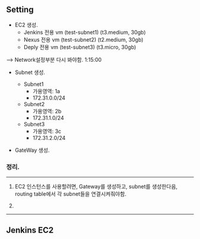 
## Setting 

- EC2 생성. 
    - Jenkins 전용 vm (test-subnet1) (t3.medium, 30gb)
    - Nexus 전용 vm (test-subnet2) (t2.medium, 30gb)
    - Deply 전용 vm (test-subnet3) (t3.micro, 30gb)

--> Network설정부분 다시 봐야함. 1:15:00

- Subnet 생성. 
    - Subnet1
        - 가용영역: 1a
        - 172.31.0.0/24
    - Subnet2
        - 가용영역: 2b
        - 172.31.1.0/24
    - Subnet3
        - 가용영역: 3c
        - 172.31.2.0/24

- GateWay 생성. 


### 정리. 

----
1. EC2 인스턴스를 사용할려면, Gateway를 생성하고, subnet를 생성한다음, routing table에서 각 subnet들을 연결시켜줘야함. 

2. 
----


## Jenkins EC2




